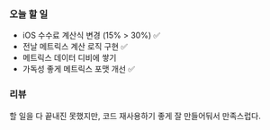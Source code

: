 ### 오늘 할 일

- iOS 수수료 계산식 변경 (15% > 30%) ✅
- 전날 메트릭스 계산 로직 구현 ✅
- 메트릭스 데이터 디비에 쌓기
- 가독성 좋게 메트릭스 포맷 개선 ✅

### 리뷰

할 일을 다 끝내진 못했지만, 코드 재사용하기 좋게 잘 만들어둬서 만족스럽다.
